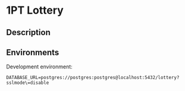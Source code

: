 # 1PT Lottery

## Description

## Environments

Development environment:
```
DATABASE_URL=postgres://postgres:postgres@localhost:5432/lottery?sslmode\=disable
```
